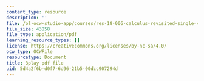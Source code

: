 ```yaml
---
content_type: resource
description: ''
file: /ol-ocw-studio-app/courses/res-18-006-calculus-revisited-single-variable-calculus-fall-2010/5d4a2f6bd0f76d9621b500dcc907294d_IVVwFEnmFUk.pdf
file_size: 43858
file_type: application/pdf
learning_resource_types: []
license: https://creativecommons.org/licenses/by-nc-sa/4.0/
ocw_type: OCWFile
resourcetype: Document
title: 3play pdf file
uid: 5d4a2f6b-d0f7-6d96-21b5-00dcc907294d
---
```


